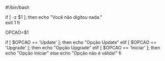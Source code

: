 #!/bin/bash

if [ -z $1 ]; then
       echo "Você não digitou nada."	
       exit 1
fi

OPCAO=$1

if [ $OPCAO == 'Update' ]; then
	echo "Opção Update"
elif [ $OPCAO == 'Upgrade' ]; then
	echo "Opção Upgrade"
elif [ $OPCAO == 'Iniciar' ]; then
	echo "Opção Iniciar"
else
	echo "Opção não é válida!"
fi
